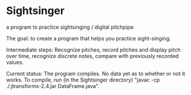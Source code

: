 Sightsinger
===========

a program to practice sightsinging / digital pitchpipe

The goal: to create a program that helps you practice sight-singing.

Intermediate steps: Recognize pitches, record pitches and display pitch over time, recognize discrete notes,
compare with previously recorded values.

Current status: The program compiles. No data yet as to whether or not it works. To compile, run (in the Sightsinger directory) "javac -cp ./:jtransforms-2.4.jar DataFrame.java".

